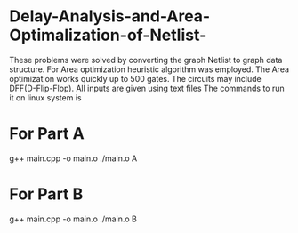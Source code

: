# Delay-Analysis-and-Area-Optimalization-of-Netlist-
These problems were solved by converting the graph Netlist to graph data structure. For Area optimization heuristic algorithm was employed. The Area optimization works quickly up to 500 gates. The circuits may include DFF(D-Flip-Flop).
All inputs are given using text files
The commands to run it on linux system is
# For Part A
g++ main.cpp -o main.o
./main.o A <path to circuit file> <path to gate delays file> <path to longest delay file>
# For Part B
g++ main.cpp -o main.o
./main.o B <path to circuit file> <path to gate delays file> <path to delay constraint file> <path to minimum area file>
